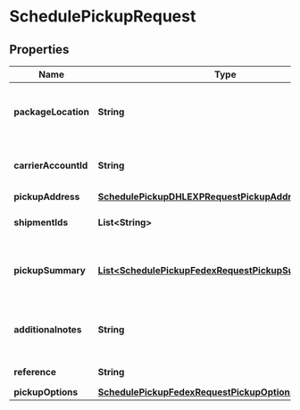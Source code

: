 

# SchedulePickupRequest


## Properties

| Name | Type | Description | Notes |
|------------ | ------------- | ------------- | -------------|
|**packageLocation** | **String** | It specifies the location from where packages would be collected. Applicable values are &#x60;FRONT&#x60;,&#x60;NONE&#x60;,&#x60;SIDE&#x60;,&#x60;REAR&#x60; |  |
|**carrierAccountId** | **String** | It specifies the carrier account id, its value can be referenced from the &#x60;Get Carrier Accounts&#x60; API. |  |
|**pickupAddress** | [**SchedulePickupDHLEXPRequestPickupAddress**](SchedulePickupDHLEXPRequestPickupAddress.md) |  |  |
|**shipmentIds** | **List&lt;String&gt;** | It indicates the shipmentIds for which pickup to be scheduled. |  [optional] |
|**pickupSummary** | [**List&lt;SchedulePickupFedexRequestPickupSummaryInner&gt;**](SchedulePickupFedexRequestPickupSummaryInner.md) | This can be used to add package details for which labels are not created yet but would want to schedule pickup in advance. |  [optional] |
|**additionalnotes** | **String** | It can be used to provide any additional comments or remarks, it would be printed on the scheduled pickup document. |  [optional] |
|**reference** | **String** | It is used for any reference purpose |  [optional] |
|**pickupOptions** | [**SchedulePickupFedexRequestPickupOptions**](SchedulePickupFedexRequestPickupOptions.md) |  |  |



